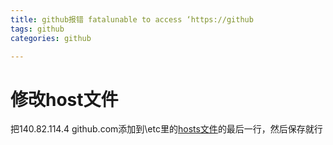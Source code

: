 ```yaml
---
title: github报错 fatalunable to access ‘https://github
tags: github
categories: github

---
```


# 修改host文件

把140.82.114.4 github.com添加到\etc里的[hosts文件](https://so.csdn.net/so/search?q=hosts%E6%96%87%E4%BB%B6&spm=1001.2101.3001.7020)的最后一行，然后保存就行
